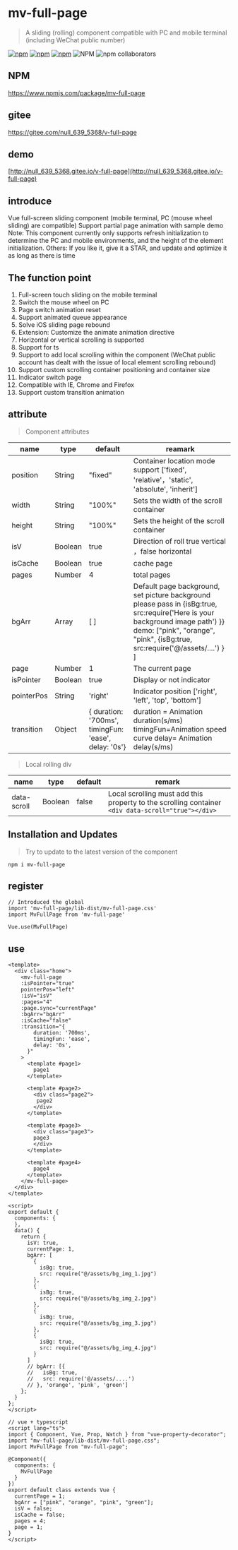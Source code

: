 # mv-full-page

> A sliding (rolling) component compatible with PC and mobile terminal (including WeChat public number)

[![npm](https://img.shields.io/npm/v/mv-full-page.svg)](https://www.npmjs.com/package/mv-full-page)
[![npm](https://img.shields.io/npm/dt/mv-full-page.svg)](https://www.npmjs.com/package/mv-full-page)
[![npm](https://img.shields.io/bundlephobia/min/mv-full-page.svg)](https://www.npmjs.com/package/mv-full-page)
![NPM](https://img.shields.io/npm/l/mv-full-page)
![npm collaborators](https://img.shields.io/npm/collaborators/mv-full-page)
## NPM

https://www.npmjs.com/package/mv-full-page

## gitee

https://gitee.com/null_639_5368/v-full-page

## demo

[http://null_639_5368.gitee.io/v-full-page](http://null_639_5368.gitee.io/v-full-page)

## introduce

Vue full-screen sliding component (mobile terminal, PC (mouse wheel sliding) are compatible)
Support partial page animation with sample demo
Note: This component currently only supports refresh initialization to determine the PC and mobile environments, and the height of the element initialization.
Others: If you like it, give it a STAR, and update and optimize it as long as there is time


## The function point

01. Full-screen touch sliding on the mobile terminal
02. Switch the mouse wheel on PC
03. Page switch animation reset
04. Support animated queue appearance
05. Solve iOS sliding page rebound
06. Extension: Customize the animate animation directive
07. Horizontal or vertical scrolling is supported
08. Support for ts
09. Support to add local scrolling within the component (WeChat public account has dealt with the issue of local element scrolling rebound)
10. Support custom scrolling container positioning and container size
11. Indicator switch page
12. Compatible with IE, Chrome and Firefox
13. Support custom transition animation

## attribute

> Component attributes

| name       | type    | default                                                 | reamark                                                                                                                                                                                                          |
| ---------- | ------- | ------------------------------------------------------- | ---------------------------------------------------------------------------------------------------------------------------------------------------------------------------------------------------------------- |
| position   | String  | "fixed"                                                 | Container location mode support ['fixed', 'relative'，'static', 'absolute', 'inherit']                                                                                                                           |
| width      | String  | "100%"                                                  | Sets the width of the scroll container                                                                                                                                                                           |
| height     | String  | "100%"                                                  | Sets the height of the scroll container                                                                                                                                                                          |
| isV        | Boolean | true                                                    | Direction of roll  true vertical ，false horizontal                                                                                                                                                              |
| isCache    | Boolean | true                                                    | cache page                                                                                                                                                                                                       |
| pages      | Number  | 4                                                       | total pages                                                                                                                                                                                                      |
| bgArr      | Array   | [ ]                                                     | Default page background, set picture background please pass in {isBg:true, src:require('Here is your background image path') }}<br>demo: ["pink", "orange", "pink", {isBg:true, src:require('@/assets/....') } ] |
| page       | Number  | 1                                                       | The current page                                                                                                                                                                                                 |
| isPointer  | Boolean | true                                                    | Display or not indicator                                                                                                                                                                                         |
| pointerPos | String  | 'right'                                                 | Indicator position ['right', 'left', 'top', 'bottom']                                                                                                                                                            |
| transition | Object  | {  duration: '700ms',  timingFun: 'ease',  delay: '0s'} | duration = Animation duration(s/ms)  timingFun=Animation speed curve delay= Animation delay(s/ms)                                                                                                                |


> Local rolling div

| name        | type    | default | remark                                                                                             |
| ----------- | ------- | ------- | -------------------------------------------------------------------------------------------------- |
| data-scroll | Boolean | false   | Local scrolling must add this property to the scrolling container `<div data-scroll="true"></div>` |


## Installation and Updates

> Try to update to the latest version of the component
> 
```
npm i mv-full-page
```

## register

``` 
// Introduced the global
import 'mv-full-page/lib-dist/mv-full-page.css'
import MvFullPage from 'mv-full-page'

Vue.use(MvFullPage)
```
## use
``` 
<template>
  <div class="home">
    <mv-full-page   
    :isPointer="true"
    pointerPos="left" 
    :isV="isV" 
    :pages="4" 
    :page.sync="currentPage" 
    :bgArr="bgArr" 
    :isCache="false"
    :transition="{
        duration: '700ms',
        timingFun: 'ease', 
        delay: '0s',
      }"
    >
      <template #page1>
        page1
      </template>

      <template #page2>
        <div class="page2">
         page2
        </div>
      </template>

      <template #page3>
        <div class="page3">
        page3
        </div>
      </template>

      <template #page4>
        page4
      </template>
    </mv-full-page>
  </div>
</template>

<script>
export default {
  components: {
  },
  data() {
    return {
      isV: true,
      currentPage: 1,
      bgArr: [
        {
          isBg: true,
          src: require("@/assets/bg_img_1.jpg")
        },
        {
          isBg: true,
          src: require("@/assets/bg_img_2.jpg")
        },
        {
          isBg: true,
          src: require("@/assets/bg_img_3.jpg")
        },
        {
          isBg: true,
          src: require("@/assets/bg_img_4.jpg")
        }
      ]
      // bgArr: [{
      //   isBg: true,
      //   src: require('@/assets/....')
      // }, 'orange', 'pink', 'green']
    };
  }
};
</script>

```

``` 
// vue + typescript
<script lang="ts">
import { Component, Vue, Prop, Watch } from "vue-property-decorator";
import "mv-full-page/lib-dist/mv-full-page.css";
import MvFullPage from "mv-full-page";

@Component({
  components: {
    MvFullPage
  }
})
export default class extends Vue {
  currentPage = 1;
  bgArr = ["pink", "orange", "pink", "green"];
  isV = false;
  isCache = false;
  pages = 4;
  page = 1;
}
</script>
```
